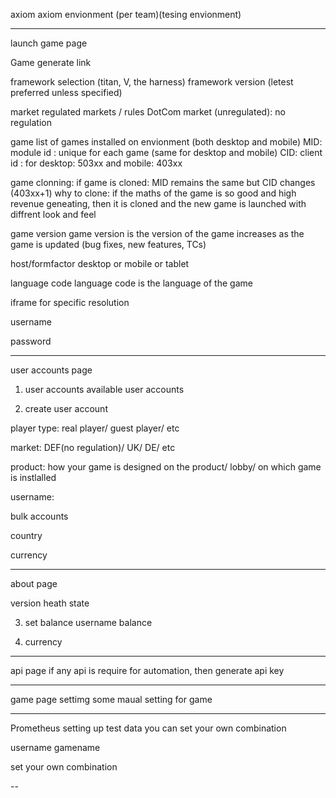 axiom
axiom envionment (per team)(tesing envionment)

---

launch game page

Game generate link

framework selection (titan, V, the harness)
framework version (letest preferred unless specified)

market
regulated markets / rules
DotCom market (unregulated): no regulation

game
list of games installed on envionment (both desktop and mobile)
MID: module id : unique for each game (same for desktop and mobile)
CID: client id : for desktop: 503xx and mobile: 403xx

game clonning:
if game is cloned: MID remains the same but CID changes (403xx+1)
why to clone:
if the maths of the game is so good and high revenue geneating, then it is cloned and the new game is launched with diffrent look and feel

game version
game version is the version of the game
increases as the game is updated (bug fixes, new features, TCs)

host/formfactor
desktop or mobile or tablet

language code
language code is the language of the game

iframe
for specific resolution

username

password

---

user accounts page

1. user accounts
   available user accounts

2. create user account

player type: real player/ guest player/ etc

market: DEF(no regulation)/ UK/ DE/ etc

product: how your game is designed on the product/ lobby/ on which game is instlalled

username:

bulk accounts

country

currency

---

about page

version
heath state

3. set balance
   username
   balance

4. currency

---

api page
if any api is require for automation, then generate api key

---

game page
settimg some maual setting for game

---

Prometheus
setting up test data
you can set your own combination

username
gamename

set your own combination

--


